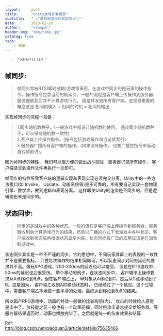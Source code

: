 ```yaml
---
layout:     post
title:      "Unity游戏开发摘录"
subtitle:   " \"游戏帧同步和状态同步\""
date:       2018-02-26
author:     "xiaopan"
header-img: "img/timg.jpg"
catalog: true
tags:
    - 摘录
---
```


> “ KEEP IT UP. ”


帧同步:  
---

  > 帧同步常被RTS(即时战略)游戏常采用。在游戏中同步的是玩家的操作指令，操作指令包含当前的帧索引。一般的流程是客户端上传操作到服务器， 服务器收到后并不计算游戏行为， 而是转发到所有客户端。这里最重要的概念就是 相同的输入 + 相同的时机 = 相同的输出
  
实现帧同步的流程一般是：

  > 1.同步随机数种子。(一般游戏中都设计随机数的使用， 通过同步随机数种子，可以保持随机数一致性)  
  > 2.客户端上传操作指令。(指令包括游戏操作和当前帧索引)  
  > 3.服务器广播所有客户端的操作。(如果没有操作， 也要广播空指令来驱动游戏帧前进)。

因为帧同步的特性， 我们可以很方便的做出战斗回放：服务器记录所有操作， 客户端请求到操作文件再执行一次即可。

帧同步的特性导致客户端的逻辑实现和表现实现必须完全分离。Unity中的一些方法接口(如 Invoke， Update、动画系统等)是不可靠的，所有要自己实现一套物理引擎、数学库，做到逻辑和表现分离。 这样即使Unity的渲染是不同步的，但是逻辑跑出来是同步的。


状态同步:   
---

  > 同步的是游戏中的各种状态。一般的流程是客户端上传操作到服务器，服务器收到后计算游戏行为的结果，然后以广播的方式下发游戏中各种状态，客户端收到状态后再根据状态显示内容。状态同步最广泛的应用应该是在回合制游戏中。
 
状态同步其实是一种不严谨的同步。它的思想中，不同玩家屏幕上的表现的一致性并不是重要指标， 只要每次操作的结果相同即可。所以状态同步对网络延迟的要求并不高。像玩RPG游戏，200-300ms的延迟也可以接受。 但是在RTS游戏中，50ms的延迟也会很受伤。 
举个移动的例子，在状态同步中， 客户端甲上操作要求从A点移动到B点，但在客户端乙上， 甲对象从A移动到C，然后从C点移动到了B。这是因为， 客户端乙收到A的移动状态时， 已经经过了一个延迟。这个过程中，需要客户端乙本地做一些平滑的处理，最终达到移动到B点的结果。

所以国产RPG游戏中，动画的特效一般做的比较绚丽(大)， 攻击的时候给人感觉是击中了。放技能之前一般也有一个动画前摇，同时将攻击请求提交给服务器。等服务器结果返回时，动画也播放完毕了，之后就是统一的伤害效果和结算

Ref:  
http://blog.csdn.net/qiaoquan3/article/details/75635466

